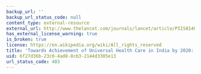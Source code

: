 ```yaml
---
backup_url: ''
backup_url_status_code: null
content_type: external-resource
external_url: http://www.thelancet.com/journals/lancet/article/PIIS0140-6736(10)61960-5/
has_external_license_warning: true
is_broken: true
license: https://en.wikipedia.org/wiki/All_rights_reserved
title: 'Towards Achievement of Universal Health Care in India by 2020: A Call to Action'
uid: 6f27d36b-23c0-4ad8-8cb3-2144d3305e13
url_status_code: 403
---
```


